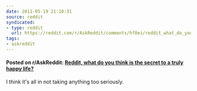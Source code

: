 ```yaml
---
date: 2011-05-19 21:10:31
source: reddit
syndicated:
- type: reddit
  url: https://reddit.com/r/AskReddit/comments/hf0ei/reddit_what_do_you_think_is_the_secret_to_a_truly/
tags:
- askreddit
---
```


#### Posted on r/AskReddit: [Reddit, what do you think is the secret to a truly happy life?](https://reddit.com/r/AskReddit/comments/hf0ei/reddit_what_do_you_think_is_the_secret_to_a_truly/)

I think it's all in not taking anything too seriously.